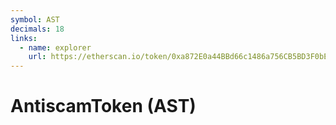```yaml
---
symbol: AST
decimals: 18
links:
  - name: explorer
    url: https://etherscan.io/token/0xa872E0a44BBd66c1486a756CB5BD3F0bEEC4e32e
---
```


# AntiscamToken (AST)
